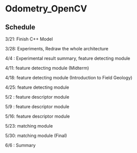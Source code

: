 # Odometry_OpenCV

## Schedule

3/21: Finish C++ Model

3/28: Experiments, Redraw the whole architecture

4/4 : Experimental result summary, feature detecting module

4/11: feature detecting module (Midterm)

4/18: feature detecting module (Introduction to Field Geology)

4/25: feature detecting module

5/2 : feature descriptor module

5/9 : feature descriptor module

5/16: feature descriptor module

5/23: matching module

5/30: matching module (Final)

6/6 : Summary
